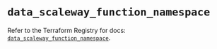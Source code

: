# `data_scaleway_function_namespace`

Refer to the Terraform Registry for docs: [`data_scaleway_function_namespace`](https://registry.terraform.io/providers/scaleway/scaleway/2.57.0/docs/data-sources/function_namespace).
